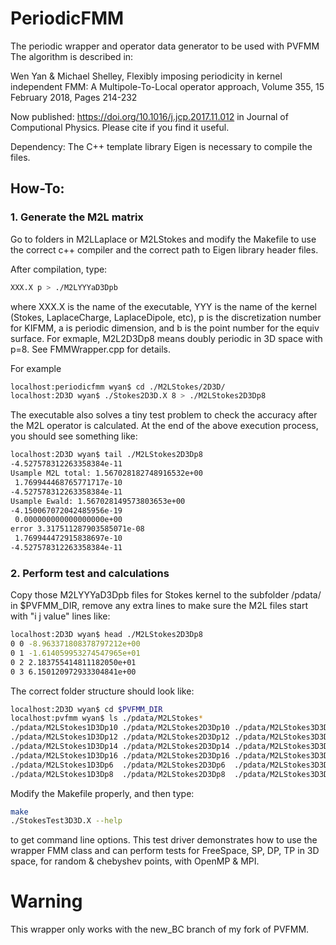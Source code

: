 # PeriodicFMM
The periodic wrapper and operator data generator to be used with PVFMM
The algorithm is described in:

Wen Yan & Michael Shelley, Flexibly imposing periodicity in kernel independent FMM: A Multipole-To-Local operator approach, Volume 355, 15 February 2018, Pages 214-232

Now published: https://doi.org/10.1016/j.jcp.2017.11.012 in Journal of Computional Physics. Please cite if you find it useful.  


Dependency:
The C++ template library Eigen is necessary to compile the files.

## How-To:


### 1. Generate the M2L matrix 

Go to folders in M2LLaplace or M2LStokes and modify the Makefile to use the correct c++ compiler and the correct path to Eigen library header files.

After compilation, type:
```bash
XXX.X p > ./M2LYYYaD3Dpb
```
where XXX.X is the name of the executable, YYY is the name of the kernel (Stokes, LaplaceCharge, LaplaceDipole, etc), p is the discretization number for KIFMM, a is periodic dimension, and b is the point number for the equiv surface. For exmaple, M2L2D3Dp8 means doubly periodic in 3D space with p=8. See FMMWrapper.cpp for details.

For example
```bash
localhost:periodicfmm wyan$ cd ./M2LStokes/2D3D/
localhost:2D3D wyan$ ./Stokes2D3D.X 8 > ./M2LStokes2D3Dp8
```

The executable also solves a tiny test problem to check the accuracy after the M2L operator is calculated. At the end of the above execution process, you should see something like:
```bash
localhost:2D3D wyan$ tail ./M2LStokes2D3Dp8
-4.527578312263358384e-11
Usample M2L total: 1.567028182748916532e+00
 1.769944468765771717e-10
-4.527578312263358384e-11
Usample Ewald: 1.567028149573803653e+00
-4.150067072042485956e-19
 0.000000000000000000e+00
error 3.317511287903585071e-08
 1.769944472915838697e-10
-4.527578312263358384e-11
```


### 2. Perform test and calculations

Copy those M2LYYYaD3Dpb files for Stokes kernel to the subfolder /pdata/ in $PVFMM_DIR, remove any extra lines to make sure the M2L files start with "i j value" lines like:
```bash
localhost:2D3D wyan$ head ./M2LStokes2D3Dp8
0 0 -8.963371808378797212e+00
0 1 -1.614059953274547965e+01
0 2 2.183755414811182050e+01
0 3 6.150120972933304841e+00
```

The correct folder structure should look like:
```bash
localhost:2D3D wyan$ cd $PVFMM_DIR
localhost:pvfmm wyan$ ls ./pdata/M2LStokes*
./pdata/M2LStokes1D3Dp10 ./pdata/M2LStokes2D3Dp10 ./pdata/M2LStokes3D3Dp10
./pdata/M2LStokes1D3Dp12 ./pdata/M2LStokes2D3Dp12 ./pdata/M2LStokes3D3Dp12
./pdata/M2LStokes1D3Dp14 ./pdata/M2LStokes2D3Dp14 ./pdata/M2LStokes3D3Dp14
./pdata/M2LStokes1D3Dp16 ./pdata/M2LStokes2D3Dp16 ./pdata/M2LStokes3D3Dp16
./pdata/M2LStokes1D3Dp6  ./pdata/M2LStokes2D3Dp6  ./pdata/M2LStokes3D3Dp6
./pdata/M2LStokes1D3Dp8  ./pdata/M2LStokes2D3Dp8  ./pdata/M2LStokes3D3Dp8
```

Modify the Makefile properly, and then type:
```bash
make
./StokesTest3D3D.X --help
```
to get command line options. This test driver demonstrates how to use the wrapper FMM class and can perform tests for FreeSpace, SP, DP, TP in 3D space, for random & chebyshev points, with OpenMP & MPI.

# Warning
This wrapper only works with the new_BC branch of my fork of PVFMM.


